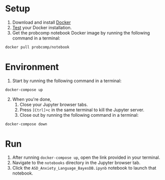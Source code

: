 # Setup
1. Download and install [Docker](https://docs.docker.com/install/#supported-platforms)
2. [Test](https://docs.docker.com/get-started/#test-docker-version) your Docker installation.
3. Get the probcomp notebook Docker image by running the following command in a terminal:
```sh
docker pull probcomp/notebook
```

# Environment
1. Start by running the following command in a terminal:
```sh
docker-compose up
```
2. When you're done,
    1. Close your Jupyter browser tabs.
    2. Press `[Ctrl]+c` in the same terminal to kill the Jupyter server.
    3. Close out by running the following command in a terminal:
```sh
docker-compose down
```

# Run
1. After running `docker-compose up`, open the link provided in your terminal.
2. Navigate to the `notebooks` directory in the Jupyter browser tab.
3. Click the `ASD_Anxiety_Language_BayesDB.ipynb` notebook to launch that notebook.
